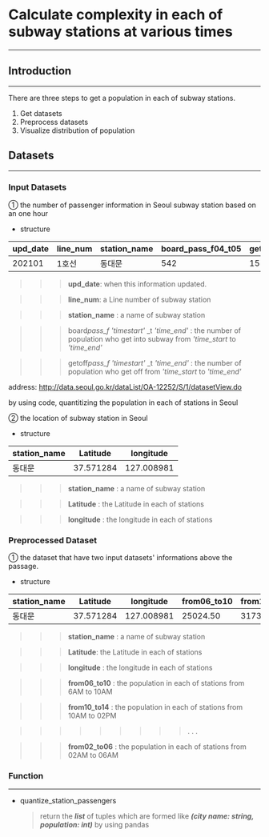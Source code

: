 # Calculate complexity in each of subway stations at various times

---

## Introduction

---

There are three steps to get a population in each of subway stations.

1. Get datasets
2. Preprocess datasets
3. Visualize distribution of population

## Datasets

---

### Input Datasets

① the number of passenger information in Seoul subway station based on an one hour

- structure

| upd_date | line_num | station_name | board_pass_f04_t05 | getoff_pass_f04_t05 | ... |
| -------- | -------- | ------------ | ------------------ | ------------------- | --- |
| 202101   | 1호선    | 동대문       | 542                | 15                  | ... |

> > > **upd_date**: when this information updated.

> > > **line_num**: a Line number of subway station

> > > **station_name** : a name of subway station

> > > board*pass_f *'time*start'* \_t _'time_end'_ : the number of population who get into subway from _'time_start_ to _'time_end'_

> > > getoff*pass_f *'time*start'* \_t _'time_end'_ : the number of population who get off from _'time_start_ to _'time_end'_

address: http://data.seoul.go.kr/dataList/OA-12252/S/1/datasetView.do

by using code, quantitizing the population in each of stations in Seoul

② the location of subway station in Seoul

- structure

| station_name | Latitude  | longitude  |
| ------------ | --------- | ---------- |
| 동대문       | 37.571284 | 127.008981 |

> > > **station_name** : a name of subway station

> > > **Latitude** : the Latitude in each of stations

> > > **longitude** : the longitude in each of stations

### Preprocessed Dataset

① the dataset that have two input datasets' informations above the passage.

- structure

| station_name | Latitude  | longitude  | from06_to10 | from10_to14 | ... | from02_to06 |
| ------------ | --------- | ---------- | ----------- | ----------- | --- | ----------- |
| 동대문       | 37.571284 | 127.008981 | 25024.50    | 31739.25    | ... | 3742.75     |

> > > **station_name** : a name of subway station

> > > **Latitude**: the Latitude in each of stations

> > > **longitude** : the longitude in each of stations

> > > **from06_to10** : the population in each of stations from 6AM to 10AM

> > > **from10_to14** : the population in each of stations from 10AM to 02PM

> > > > > > > > > .
> > > > > > > > > .
> > > > > > > > > .

> > > **from02_to06** : the population in each of stations from 02AM to 06AM

### Function

---

- quantize_station_passengers
  > return the **_list_** of tuples which are formed like **_(city name: string, population: int)_** by using pandas
